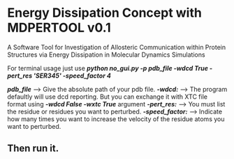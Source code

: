 # Energy Dissipation Concept with MDPERTOOL v0.1

A Software Tool for Investigation of Allosteric Communication within Protein Structures via Energy Dissipation in Molecular Dynamics Simulations

For terminal usage just use **_python no_gui.py -p pdb_file -wdcd True -pert_res 'SER345' -speed_factor 4_**

**_pdb_file_** --> Give the absolute path of your pdb file. 
**_-wdcd:_** --> The program defaultly will use dcd reporting. But you can exchange it with XTC file format using **_-wdcd False -wxtc True_** argument
**_-pert_res:_** --> You must list the residue or residues you want to perturbed.
**_-speed_factor:_** --> Indicate how many times you want to increase the velocity of the residue atoms you want to perturbed.


## Then run it.
